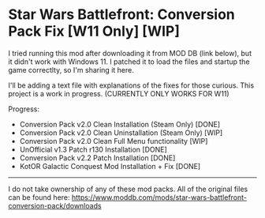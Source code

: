 # Star Wars Battlefront: Conversion Pack Fix [W11 Only] [WIP]


I tried running this mod after downloading it from MOD DB (link below), but it didn't work with Windows 11. I patched it to load the files and startup the game correctlty, so I'm sharing it here.

I'll be adding a text file with explanations of the fixes for those curious. This project is a work in progress. (CURRENTLY ONLY WORKS FOR W11)


Progress:
- Conversion Pack v2.0 Clean Installation (Steam Only)			[DONE]
- Conversion Pack v2.0 Clean Uninstallation (Steam Only)		[WIP]
- Conversion Pack v2.0 Clean Full Menu functionality			[WIP]
- UnOfficial v1.3 Patch r130 Installation						[DONE]
- Conversion Pack v2.2 Patch Installation 						[DONE]
- KotOR Galactic Conquest Mod Installation + Fix 				[DONE]

---------------------------------------------------------------------------------------------------------------------------------------
I do not take ownership of any of these mod packs. All of the original files can be found here: https://www.moddb.com/mods/star-wars-battlefront-conversion-pack/downloads
